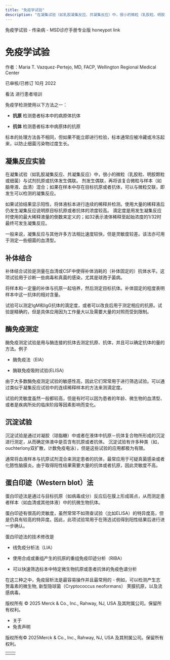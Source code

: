 ```yaml
---
title: "免疫学试验"
description: "在凝集试验（如乳胶凝集反应、共凝集反应）中，很小的微粒（乳胶粒、明胶颗粒或细菌）与试剂抗原或抗体发生偶联。 剂发生偶联，再将该复合微粒与样本（如脑脊液、血清）混合；如果在样本中存在目标抗原或者抗体，可以与微粒交联，即发生可以检测的凝集反应。"
---
```


﻿免疫学试验 \- 传染病 \- MSD诊疗手册专业版 honeypot link

# 免疫学试验

作者：Maria T. Vazquez-Pertejo, MD, FACP, Wellington Regional Medical Center

已审核/已修订 10月 2022

看法 进行患者培训

免疫学检测使用以下方法之一：

- **抗原** 检测患者标本中的病原体抗体

- **抗体** 检测患者标本中病原体的抗原


标本的处理方法各不相同，但如果不能立即进行检验，标本通常应被冷藏或冷冻起来，以防止细菌污染物过度生长。

## 凝集反应实验

在凝集试验（如乳胶凝集反应、共凝集反应）中，很小的微粒（乳胶粒、明胶颗粒或细菌）与试剂抗原或抗体发生偶联。 剂发生偶联，再将该复合微粒与样本（如脑脊液、血清）混合；如果在样本中存在目标抗原或者抗体，可以与微粒交联，即发生可以检测的凝集反应。

如果试验结果显示阳性，将体液标本进行连续的稀释并检测。使用大量的稀释液后仍发生凝集反应说明原目标抗原或者抗体的浓度较高。 滴定度是用发生凝集反应时使用的最大稀释液量的倒数来定义的；如32表示液体稀释至起始浓度的1/32时最终可发生凝集反应。

一般来说，凝集反应与其他许多方法相比速度较快，但是灵敏度较差。该法亦可用于测定一些细菌的血清型。

## 补体结合

补体结合试验是测量在血清或CSF中使得补体消耗的（补体固定的）抗体水平。这项试验用于诊断一些病毒和真菌的感染，尤其是球孢子菌病。

将样本和一定量的补体与抗原一起培养，然后测定目标抗体。补体固定的程度表明样本中这一抗体的相对含量。

试验可以测定IgM和IgG抗体的滴定度，或者可以改良后用于测定相应的抗原。试验是精确的，但是具体应用因为工作量大以及需要大量的对照而受到限制。

## 酶免疫测定

酶免疫测定试验是用与酶连接的抗体去测定抗原、抗体，并且可以确定抗体的量的方法。例子

- 酶免疫法（EIA）

- 酶联免疫吸附试验(ELISA)


由于大多数酶免疫测定试验的敏感性高，因此它们常常用于进行筛选试验。可以通过类似于凝集反应试验中的连续稀释样本的方法来测滴定度。

试验的灵敏度虽然一般都较高，但是有时可以因为患者的年龄、微生物的血清型、或者是疾病所处的临床阶段等因素影响而变化。

## 沉淀试验

沉淀试验是通过对凝胶（琼脂糖）中或者在液体中抗原－抗体复合物所形成的沉淀进行测定，从而确定体液中是否含有抗原或者抗体。 沉淀试验有许多种类（如，ouchterlony双扩散，计数免疫电泳），但是这些试验的应用都极为有限。

通常将血液样本与抗原试剂混合来测定患者的抗体，最常应用于可疑真菌感染或者化脓性脑膜炎。由于取得阳性结果需要大量的抗体或者抗原，因此灵敏度不高。

## 蛋白印迹（Western blot）法

蛋白印迹法是通过与目标抗原（如病毒成分）反应后在膜上形成斑点，从而测定患者样本（如血清或其他体液）中的抗微生物抗体。

蛋白印迹有很高的灵敏度，虽然常常不如筛查试验（比如ELISA）的特异度高，但是仍具有较高的特异度。因此，此项试验常用于在筛选试验得到阳性结果后进行进一步确认。

蛋白印迹法的技术修改是

- 线免疫分析法（LIA）

- 使用合成或重组产生的抗原的重组免疫印迹分析（RIBA）

- 可以快速筛选标本中特定微生物抗原或患者抗体的免疫色谱分析


在这三种之中，免疫层析法是最容易操作并且最常用的 \- 例如，可以检测产生志贺毒素的微生物, 新型隐球菌（Cryptococcus neoformans） 荚膜抗原，以及流感病毒。



版权所有 © 2025
Merck & Co., Inc., Rahway, NJ, USA 及其附属公司。保留所有权利。

- 关于
- 免责声明

版权所有© 2025Merck & Co., Inc., Rahway, NJ, USA 及其附属公司。保留所有权利。

|     |     |
| --- | --- |
|  |  |